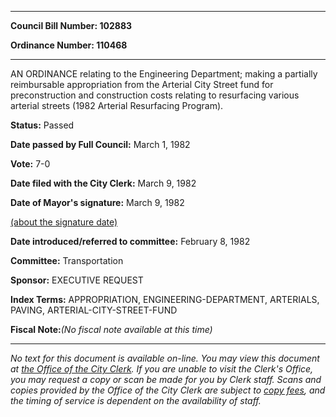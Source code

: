 

********

**Council Bill Number: 102883**
   
**Ordinance Number: 110468**
********

 AN ORDINANCE relating to the Engineering Department; making a partially reimbursable appropriation from the Arterial City Street fund for preconstruction and construction costs relating to resurfacing various arterial streets (1982 Arterial Resurfacing Program).

**Status:** Passed
   
**Date passed by Full Council:** March 1, 1982
   
**Vote:** 7-0
   
**Date filed with the City Clerk:** March 9, 1982
   
**Date of Mayor's signature:** March 9, 1982
   
[(about the signature date)](/~public/approvaldate.htm)
   
   
   
**Date introduced/referred to committee:** February 8, 1982
   
**Committee:** Transportation
   
**Sponsor:** EXECUTIVE REQUEST
   
   
**Index Terms:** APPROPRIATION, ENGINEERING-DEPARTMENT, ARTERIALS, PAVING, ARTERIAL-CITY-STREET-FUND

**Fiscal Note:**_(No fiscal note available at this time)_
********

_No text for this document is available on-line. You may view this document at [the Office of the City Clerk](http://www.seattle.gov/leg/clerk/contactUs.htm). If you are unable to visit the Clerk's Office, you may request a copy or scan be made for you by Clerk staff. Scans and copies provided by the Office of the City Clerk are subject to [copy fees](http://clerk.seattle.gov/~public/clerkfees.htm), and the timing of service is dependent on the availability of staff._

